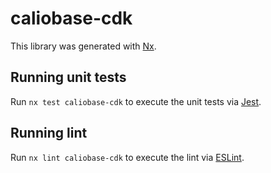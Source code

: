 # caliobase-cdk

This library was generated with [Nx](https://nx.dev).

## Running unit tests

Run `nx test caliobase-cdk` to execute the unit tests via [Jest](https://jestjs.io).

## Running lint

Run `nx lint caliobase-cdk` to execute the lint via [ESLint](https://eslint.org/).
